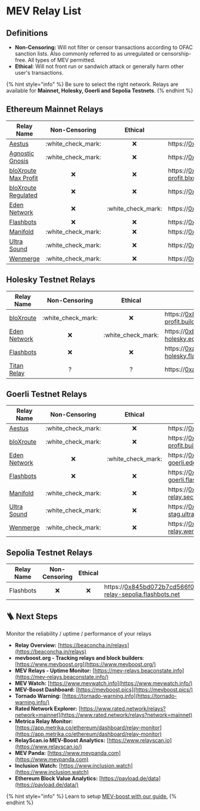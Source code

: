 # MEV Relay List

## Definitions

* **Non-Censoring:** Will not filter or censor transactions according to OFAC sanction lists. Also commonly referred to as unregulated or censorship-free. All types of MEV permitted.
* **Ethical**: Will not front run or sandwich attack or generally harm other user's transactions.

{% hint style="info" %}
Be sure to select the right network. Relays are available for **Mainnet, Holesky, Goerli and Sepolia Testnets**.
{% endhint %}

## Ethereum Mainnet Relays

| Relay Name                                                                                                |     Non-Censoring    |        Ethical       | URL                                                                                                                                         |
| --------------------------------------------------------------------------------------------------------- | :------------------: | :------------------: | ------------------------------------------------------------------------------------------------------------------------------------------- |
| [Aestus](https://aestus.live)                                                                             | :white\_check\_mark: |          :x:         | https://0xa15b52576bcbf1072f4a011c0f99f9fb6c66f3e1ff321f11f461d15e31b1cb359caa092c71bbded0bae5b5ea401aab7e@aestus.live                      |
| [Agnostic Gnosis](https://agnostic-relay.net)                                                             | :white\_check\_mark: |          :x:         | https://0xa7ab7a996c8584251c8f925da3170bdfd6ebc75d50f5ddc4050a6fdc77f2a3b5fce2cc750d0865e05d7228af97d69561@agnostic-relay.net               |
| [bloXroute Max Profit](https://docs.bloxroute.com/the-merge-eth2.0/mev-relay-instructions-for-validators) |          :x:         |          :x:         | https://0x8b5d2e73e2a3a55c6c87b8b6eb92e0149a125c852751db1422fa951e42a09b82c142c3ea98d0d9930b056a3bc9896b8f@bloxroute.max-profit.blxrbdn.com |
| [bloXroute Regulated](https://docs.bloxroute.com/the-merge-eth2.0/mev-relay-instructions-for-validators)  |          :x:         |          :x:         | https://0xb0b07cd0abef743db4260b0ed50619cf6ad4d82064cb4fbec9d3ec530f7c5e6793d9f286c4e082c0244ffb9f2658fe88@bloxroute.regulated.blxrbdn.com  |
| [Eden Network](https://v2.docs.edennetwork.io/eden-relay/validators/mev-boost)                            |          :x:         | :white\_check\_mark: | https://0xb3ee7afcf27f1f1259ac1787876318c6584ee353097a50ed84f51a1f21a323b3736f271a895c7ce918c038e4265918be@relay.edennetwork.io             |
| [Flashbots](https://boost.flashbots.net)                                                                  |          :x:         |          :x:         | https://0xac6e77dfe25ecd6110b8e780608cce0dab71fdd5ebea22a16c0205200f2f8e2e3ad3b71d3499c54ad14d6c21b41a37ae@boost-relay.flashbots.net        |
| [Manifold](https://mainnet-relay.securerpc.com)                                                           | :white\_check\_mark: |          :x:         | https://0x98650451ba02064f7b000f5768cf0cf4d4e492317d82871bdc87ef841a0743f69f0f1eea11168503240ac35d101c9135@mainnet-relay.securerpc.com      |
| [Ultra Sound](https://relay.ultrasound.money)                                                             | :white\_check\_mark: |          :x:         | https://0xa1559ace749633b997cb3fdacffb890aeebdb0f5a3b6aaa7eeeaf1a38af0a8fe88b9e4b1f61f236d2e64d95733327a62@relay.ultrasound.money           |
| [Wenmerge](https://relay.wenmerge.com)                                                                    | :white\_check\_mark: |          :x:         | https://0x8c7d33605ecef85403f8b7289c8058f440cbb6bf72b055dfe2f3e2c6695b6a1ea5a9cd0eb3a7982927a463feb4c3dae2@relay.wenmerge.com               |

## Holesky Testnet Relays

| Relay Name                                     |     Non-Censoring    |        Ethical       | URL                                                                                                                                                        |
| ---------------------------------------------- | :------------------: | :------------------: | ---------------------------------------------------------------------------------------------------------------------------------------------------------- |
| [bloXroute](https://bloxroute.com)             | :white\_check\_mark: |          :x:         | https://0x821f2a65afb70e7f2e820a925a9b4c80a159620582c1766b1b09729fec178b11ea22abb3a51f07b288be815a1a2ff516@bloxroute.max-profit.builder.goerli.blxrbdn.com |
| [Eden Network](https://v2.docs.edennetwork.io) |          :x:         | :white\_check\_mark: | https://0xb1d229d9c21298a87846c7022ebeef277dfc321fe674fa45312e20b5b6c400bfde9383f801848d7837ed5fc449083a12@relay-holesky.edennetwork.io                    |
| [Flashbots](https://www.flashbots.net)         |          :x:         |          :x:         | https://0xafa4c6985aa049fb79dd37010438cfebeb0f2bd42b115b89dd678dab0670c1de38da0c4e9138c9290a398ecd9a0b3110@boost-relay-holesky.flashbots.net               |
| [Titan Relay](http://titanrelay.xyz/)          |           ?          |           ?          | https://0xaa58208899c6105603b74396734a6263cc7d947f444f396a90f7b7d3e65d102aec7e5e5291b27e08d02c50a050825c2f@holesky.titanrelay.xyz                          |

## Goerli Testnet Relays

| Relay Name                                     |     Non-Censoring    |        Ethical       | URL                                                                                                                                                        |
| ---------------------------------------------- | :------------------: | :------------------: | ---------------------------------------------------------------------------------------------------------------------------------------------------------- |
| [Aestus](https://aestus.live)                  | :white\_check\_mark: |          :x:         | https://0xab78bf8c781c58078c3beb5710c57940874dd96aef2835e7742c866b4c7c0406754376c2c8285a36c630346aa5c5f833@goerli.aestus.live                              |
| [bloXroute](https://bloxroute.com)             | :white\_check\_mark: |          :x:         | https://0x821f2a65afb70e7f2e820a925a9b4c80a159620582c1766b1b09729fec178b11ea22abb3a51f07b288be815a1a2ff516@bloxroute.max-profit.builder.goerli.blxrbdn.com |
| [Eden Network](https://v2.docs.edennetwork.io) |          :x:         | :white\_check\_mark: | https://0xb1d229d9c21298a87846c7022ebeef277dfc321fe674fa45312e20b5b6c400bfde9383f801848d7837ed5fc449083a12@relay-goerli.edennetwork.io                     |
| [Flashbots](https://www.flashbots.net)         |          :x:         |          :x:         | https://0xafa4c6985aa049fb79dd37010438cfebeb0f2bd42b115b89dd678dab0670c1de38da0c4e9138c9290a398ecd9a0b3110@builder-relay-goerli.flashbots.net              |
| [Manifold](https://securerpc.com)              | :white\_check\_mark: |          :x:         | https://0x8a72a5ec3e2909fff931c8b42c9e0e6c6e660ac48a98016777fc63a73316b3ffb5c622495106277f8dbcc17a06e92ca3@goerli-relay.securerpc.com                      |
| [Ultra Sound](https://relay.ultrasound.money)  | :white\_check\_mark: |          :x:         | https://0xb1559beef7b5ba3127485bbbb090362d9f497ba64e177ee2c8e7db74746306efad687f2cf8574e38d70067d40ef136dc@relay-stag.ultrasound.money                     |
| [Wenmerge](https://goerli-relay.wenmerge.com)  | :white\_check\_mark: |          :x:         | https://0x88d0cc4b8139580d176cf6863db874ee9c505fc3f6362aa005fd9a91f7ea8b47ba026c424a678e072fd67ba6e952e1a1@goerli-relay.wenmerge.com                       |

## Sepolia Testnet Relays

| Relay Name | Non-Censoring | Ethical | URL                                                                                                                                          |
| ---------- | :-----------: | :-----: | -------------------------------------------------------------------------------------------------------------------------------------------- |
| Flashbots  |      :x:      |   :x:   | https://0x845bd072b7cd566f02faeb0a4033ce9399e42839ced64e8b2adcfc859ed1e8e1a5a293336a49feac6d9a5edb779be53a@boost-relay-sepolia.flashbots.net |

## :ladder: Next Steps

Monitor the reliability / uptime / performance of your relays

* **Relay Overview:** [https://beaconcha.in/relays](https://beaconcha.in/relays)
* **mevboost.org - Tracking relays and block builders**: [https://www.mevboost.org](https://www.mevboost.org/)
* **MEV Relays - Uptime Monitor:** [https://mev-relays.beaconstate.info](https://mev-relays.beaconstate.info/)
* **MEV Watch:** [https://www.mevwatch.info](https://www.mevwatch.info/)
* **MEV-Boost Dashboard:** [https://mevboost.pics](https://mevboost.pics/)
* **Tornado Warning:** [https://tornado-warning.info](https://tornado-warning.info/)
* **Rated Network Explorer:** [https://www.rated.network/relays?network=mainnet](https://www.rated.network/relays?network=mainnet)
* **Metrica Relay Monitor:** [https://app.metrika.co/ethereum/dashboard/relay-monitor](https://app.metrika.co/ethereum/dashboard/relay-monitor)
* **RelayScan.io MEV-Boost Analytics:** [https://www.relayscan.io](https://www.relayscan.io/)
* **MEV Panda:** [https://www.mevpanda.com](https://www.mevpanda.com)
* **Inclusion Watch:** [https://www.inclusion.watch](https://www.inclusion.watch)
* **Ethereum Block Value Analytics:** [https://payload.de/data](https://payload.de/data/)

{% hint style="info" %}
Learn to setup [MEV-boost with our guide.](./)
{% endhint %}
